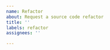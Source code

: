 ```yaml
---
name: Refactor
about: Request a source code refactor
title: ''
labels: refactor
assignees: ''

---
```



